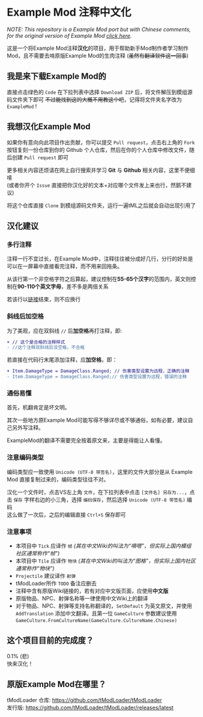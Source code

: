 ﻿# Example Mod 注释中文化

*NOTE: This repository is a Example Mod port but with Chinese comments, for the original version of Example Mod [click here](https://github.com/tModLoader/tModLoader).*

这是一个将Example Mod注释**汉化**的项目，用于帮助新手Mod制作者学习制作Mod，且不需要去啃原版Example Mod的生肉注释 (~~虽然有翻译软件这一回事~~)

## 我是来下载Example Mod的
直接点击绿色的 `Code` 在下拉列表中选择 `Download ZIP` 后，将文件解压到模组源码文件夹下即可 ~~不过能找到这的大概不用教这个吧~~，记得将文件夹名字改为 `ExampleMod` !

## 我想汉化Example Mod
如果你有意向向此项目作出贡献，你可以提交 `Pull request`，点击右上角的 `Fork` 按钮复刻一份仓库到你的 Github 个人仓库，然后在你的个人仓库中修改文件，随后创建 `Pull request` 即可

更多相关内容还烦请在网上自行搜索并学习 **Git** 与 **Github** 相关内容，这里不便细嗦  
(或者你开个 `Issue` 直接把你汉化好的文本+对应哪个文件发上来也行，然鹅不建议)

将这个仓库直接 `Clone` 到模组源码文件夹，运行一遍tML之后就会自动出现引用了

## 汉化建议
### 多行注释
注释一行不宜过长，在Example Mod中，注释往往被分成好几行，分行的好处是可以在一屏幕中直接看完注释，而不用来回拖条。

从该行第一个非空格字符之后算起，建议控制在**55-65个汉字**的范围内，英文则控制在**90-110个英文字母**，差不多是两倍关系

若该行以[链接](README.md)结束，则不应换行

### 斜线后加空格
为了美观，应在双斜线 `//` 后**加空格**再打注释，即:
```diff
+ // 这个是合格的注释样式
- //这个注释双斜线后没空格，不合格
```

若直接在代码行末尾添加注释，应**加空格**，即：

```diff
+ Item.DamageType = DamageClass.Ranged; // 伤害类型设置为远程，正确的注释
- Item.DamageType = DamageClass.Ranged;// 伤害类型设置为远程，错误的注释
```

### 通俗易懂
首先，机翻肯定是坏文明。

其次一些地方原Example Mod可能写得不够详尽或不够通俗，如有必要，建议自己另外写注释。

ExampleMod的翻译不需要完全按着原文来，主要是得能让人看懂。

### 注意编码类型
编码类型应一致使用 `Unicode (UTF-8 带签名)`，这里的文件大部分是从 Example Mod 直接复制过来的，编码类型往往不对。

汉化一个文件时，点击VS左上角 `文件`，在下拉列表中点击 `[文件名] 另存为...`，点击 `保存` 字样右边的小三角，选择 `编码保存`，然后选择 `Unicode (UTF-8 带签名)` 编码  
这么做了一次后，之后的编辑直接 `Ctrl+S` 保存即可

### 注意事项
- 本项目中 `Tick` 应译作 `帧` *(其在中文Wiki的叫法为“嘀嗒”，但实际上国内模组社区通常称作“帧”)*
- 本项目中 `Tile` 应译作 `物块` *(其在中文Wiki的叫法为“图格”，但实际上国内社区通常称作“物块”)*
- `Projectile` 建议译作 `射弹`
- tModLoader所作 `TODO` 备注应删去
- 注释中含有原版Wiki链接的，若有对应中文版页面，应使用**中文版**
- 原版物品、NPC、射弹名称等一律使用中文Wiki上的翻译
- 对于物品、NPC、射弹等支持名称翻译的，`SetDefault` 为英文原文，并使用 `AddTranslation` 添加中文翻译。且第一位 `GameCulture` 参数建议使用 `GameCulture.FromCultureName(GameCulture.CultureName.Chinese)`

## 这个项目目前的完成度？
0.1% (悲)  
快来汉化！

## 原版Example Mod在哪里？
tModLoader 仓库: https://github.com/tModLoader/tModLoader  
发行版: https://github.com/tModLoader/tModLoader/releases/latest
